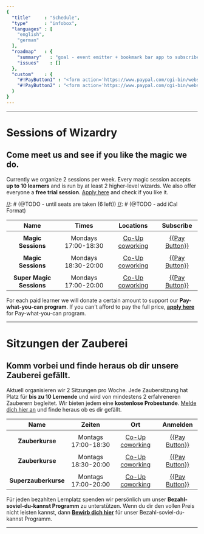 ```yaml
---
{
  "title"     : "Schedule",
  "type"      : "infobox",
  "languages" : [
    "english",
    "german"
  ],
  "roadmap"   : {
    "summary"   : "goal - event emitter + bookmark bar app to subscribe",
    "issues"    : []
  },
  "custom"    : {
    "#!PayButton1" : "<form action='https://www.paypal.com/cgi-bin/webscr' method='post' target='_top'><input type='hidden' name='cmd' value='_s-xclick'><input type='hidden' name='hosted_button_id' value='XBL642GPC374S'><input type='image' src='https://www.paypalobjects.com/en_US/i/btn/btn_subscribe_SM.gif' border='0' name='submit' alt='PayPal - The safer, easier way to pay online!'><img alt=' border='0' src='https://www.paypalobjects.com/en_US/i/scr/pixel.gif' width='1' height='1'></form>",
    "#!PayButton2" : "<form action='https://www.paypal.com/cgi-bin/webscr' method='post' target='_top'><input type='hidden' name='cmd' value='_s-xclick'><input type='hidden' name='hosted_button_id' value='46KNLUBYJYZUY'><input type='image' src='https://www.paypalobjects.com/en_US/i/btn/btn_subscribe_SM.gif' border='0' name='submit' alt='PayPal - The safer, easier way to pay online!'><img alt=' border='0' src='https://www.paypalobjects.com/en_US/i/scr/pixel.gif' width='1' height='1'></form>"
  }  
}
---
```


---
[](@english)
# Sessions of Wizardry

## Come meet us and see if you like the magic we do.

Currently we organize 2 sessions per week. Every magic session accepts **up to 10 learners** and is run by at least 2 higher-level wizards. We also offer everyone a **free trial session**. [Apply here](mailto:wizard@amigos.institute) and check if you like it.


[//]: # (@TODO - next free workshop - sunday)
[//]: # (@TODO - monday + thursday sessions)
[//]: # (@TODO - until seats are taken (6 left))
[//]: # (@TODO - add iCal Format)

| Name                     |  Times               |          Locations          |              Subscribe           |
| :----------------------: |:--------------------:|:---------------------------:|:--------------------------------:| 
|                          |                      |                             |                                  |
| **Magic Sessions** |  Mondays 17:00-18:30 | [Co-Up coworking][address]  | [{{Pay Button}}](#!PayButton1)   |
|                          |                      |                             |                                  |
| **Magic Sessions** |  Mondays 18:30-20:00 | [Co-Up coworking][address]  | [{{Pay Button}}](#!PayButton1)   |
|                          |                      |                             |                                  |
| **Super Magic Sessions** | Mondays 17:00-20:00  | [Co-Up coworking][address]  |  [{{Pay Button}}](#!PayButton2)  |

For each paid learner we will donate a certain amount to support our **Pay-what-you-can program**. If you can't afford to pay the full price, **[apply here](mailto:wizard@amigos.institute?Subject=Application:%20For%20the%20Pay-what-you-can%20program&Body=%0D%0A)** for Pay-what-you-can program.

---
[](@german)
# Sitzungen der Zauberei

## Komm vorbei und finde heraus ob dir unsere Zauberei gefällt.

Aktuell organisieren wir 2 Sitzungen pro Woche. Jede Zaubersitzung hat Platz für **bis zu 10 Lernende** und wird von mindestens 2 erfahreneren Zauberern begleitet. Wir bieten jedem eine **kostenlose Probestunde**. [Melde dich hier an](mailto:wizard@amigos.institute) und finde heraus ob es dir gefällt.


| Name                        |        Zeiten       |             Ort            |             Anmelden             |
| :-------------------------: |:-------------------:|:--------------------------:|:--------------------------------:|
|                             |                     |                            |                                  |
| **Zauberkurse** | Montags 17:00-18:30 |[Co-Up coworking][address] |[{{Pay Button}}](#!PayButton1)   |
|                             |                     |                            |                                  |
| **Zauberkurse** | Montags 18:30-20:00 |[Co-Up coworking][address] |[{{Pay Button}}](#!PayButton1)   |
|                             |                     |                            |                                  |
| **Superzauberkurse**|Montags 17:00-20:00|[Co-Up coworking][address]|[{{Pay Button}}](#!PayButton2) |

Für jeden bezahlten Lernplatz spenden wir persönlich um unser **Bezahl-soviel-du-kannst Programm** zu unterstützen. Wenn du dir den vollen Preis nicht leisten kannst, dann **[Bewirb dich hier](mailto:wizard@amigos.institute?Subject=Application:%20For%20the%20Pay-what-you-can%20program&Body=%0D%0A)** für unser Bezahl-soviel-du-kannst Programm.

---

[address]: https://www.google.de/maps/dir//co.up,+Adalbertstra%C3%9Fe+8,+10999+Berlin,+Deutschland/@52.50033,13.419786,17z/data=!4m12!1m3!3m2!1s0x47a84e337e23d413:0x2cfd69e5a9f68f1a!2sco.up!4m7!1m0!1m5!1m1!1s0x47a84e337e23d413:0x2cfd69e5a9f68f1a!2m2!1d13.419786!2d52.50033
